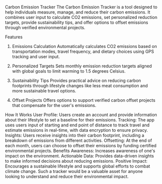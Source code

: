 Carbon Emission Tracker
The Carbon Emission Tracker is a tool designed to help individuals measure, manage, and reduce their carbon emissions. It combines user input to calculate CO2 emissions, set personalized reduction targets, provide sustainability tips, and offer options to offset emissions through verified environmental projects.

Features
1. Emissions Calculation
Automatically calculates CO2 emissions based on transportation modes, travel frequency, and dietary choices using GPS tracking and user input.

2. Personalized Targets
Sets monthly emission reduction targets aligned with global goals to limit warming to 1.5 degrees Celsius.

3. Sustainability Tips
Provides practical advice on reducing carbon footprints through lifestyle changes like less meat consumption and more sustainable travel options.

4. Offset Projects
Offers options to support verified carbon offset projects that compensate for the user's emissions.

How It Works
User Profile: Users create an account and provide information about their lifestyle to set a baseline for their emissions.
Tracking: The app uses users input of starting and end point of distance to track travel and estimate emissions in real-time, with data encryption to ensure privacy.
Insights: Users receive insights into their carbon footprint, including a breakdown of emissions from different activities.
Offsetting: At the end of each month, users can choose to offset their emissions by funding certified environmental projects.
Benefits
Awareness: Increases awareness of one's impact on the environment.
Actionable Data: Provides data-driven insights to make informed decisions about reducing emissions.
Positive Impact: Encourages a sustainable lifestyle and supports global efforts to combat climate change.
Such a tracker would be a valuable asset for anyone looking to understand and reduce their environmental impact.